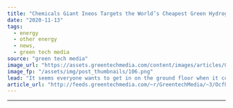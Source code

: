 ```yaml
---
title: "Chemicals Giant Ineos Targets the World’s Cheapest Green Hydrogen"
date: "2020-11-13"
tags: 
  - energy
  - other energy
  - news,
  - green tech media
source: "green tech media"
image_url: "https://assets.greentechmedia.com/content/images/articles/Green_Hydrogen_XL_Credit_GTM.jpg"
image_fp: "/assets/img/post_thumbnails/106.png"
lead: "It seems everyone wants to get in on the ground floor when it comes to green hydrogen. Utilities and oil majors both have a head start with their mixture of renewable power capacity, gas transmission assets and an existing set of end users. But chemi ..."
article_url: "http://feeds.greentechmedia.com/~r/GreentechMedia/~3/OcfU4kDxjbs/chemicals-giant-ineos-targets-worlds-cheapest-green-hydrogen"
---
```


---
